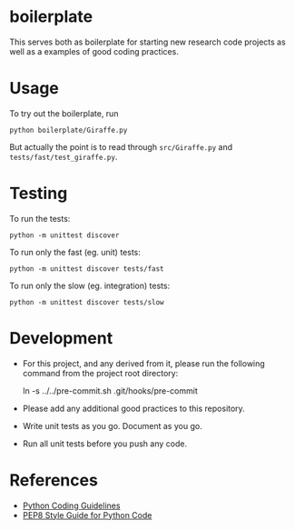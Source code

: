 # boilerplate
This serves both as boilerplate for starting new research code projects as
well as a examples of good coding practices.

Usage
====
To try out the boilerplate, run

    python boilerplate/Giraffe.py

But actually the point is to read through `src/Giraffe.py` and
`tests/fast/test_giraffe.py`.
    
Testing
====
To run the tests:

    python -m unittest discover

To run only the fast (eg. unit) tests:

    python -m unittest discover tests/fast

To run only the slow (eg. integration) tests:

    python -m unittest discover tests/slow

Development
====
* For this project, and any derived from it, please run the following command
  from the project root directory:

    ln -s ../../pre-commit.sh .git/hooks/pre-commit

* Please add any additional good practices to this repository.
* Write unit tests as you go. Document as you go.
* Run all unit tests before you push any code.

References
====
* [Python Coding Guidelines](http://web.archive.org/web/20111010053227/http://jaynes.colorado.edu/PythonGuidelines.html#module_formatting)
* [PEP8 Style Guide for Python Code](https://www.python.org/dev/peps/pep-0008/)
